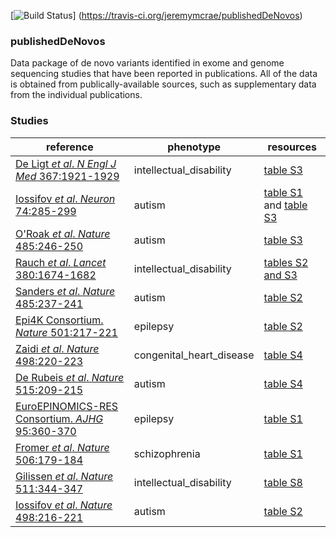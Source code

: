 [![Build Status](https://travis-ci.org/jeremymcrae/publishedDeNovos.svg?branch=master)]
(https://travis-ci.org/jeremymcrae/publishedDeNovos)

### publishedDeNovos
Data package of de novo variants identified in exome and genome sequencing
studies that have been reported in publications. All of the data is obtained
from publically-available sources, such as supplementary data from the
individual publications.

### Studies
reference      |      phenotype      |      resources
----           |      ----           |      ----
[De Ligt _et al_. _N Engl J Med_ 367:1921-1929](https://doi.org/10.1056/NEJMoa1206524)      |      intellectual_disability      |      [table S3](http://www.nejm.org/doi/suppl/10.1056/NEJMoa1206524/suppl_file/nejmoa126524_appendix.pdf)
[Iossifov _et al_. _Neuron_ 74:285-299](https://doi.org/10.1016/j.neuron.2012.04.009)      |      autism      |      [table S1](http://www.sciencedirect.com/science/MiamiMultiMediaURL/1-s2.0-S0896627312003406/1-s2.0-S0896627312003406-mmc2.xlsx/272195/FULL/S0896627312003406/26c5ba3b72a2410ef43fec52a40f35e6/mmc2.xlsx) and [table S3](http://www.sciencedirect.com/science/MiamiMultiMediaURL/1-s2.0-S0896627312003406/1-s2.0-S0896627312003406-mmc4.xlsx/272195/FULL/S0896627312003406/6caa42b35609c2ed5910b5381ddd5335/mmc4.xlsx)
[O'Roak _et al_. _Nature_ 485:246-250](https://doi.org/10.1038/nature10989)      |      autism      |      [table S3](http://www.nature.com/nature/journal/v485/n7397/extref/nature10989-s2.xls)
[Rauch _et al_. _Lancet_ 380:1674-1682](https://doi.org/10.1016/S0140-6736%2812%2961480-9)      |      intellectual_disability      |      [tables S2 and S3](http://www.sciencedirect.com/science/MiamiMultiMediaURL/1-s2.0-S0140673612614809/1-s2.0-S0140673612614809-mmc1.pdf/271074/FULL/S0140673612614809/55b26043f4a279334b3a5ec00b9faf4b/mmc1.pdf)
[Sanders _et al_. _Nature_ 485:237-241](https://doi.org/10.1038/nature10945)      |      autism      |      [table S2](http://www.nature.com/nature/journal/v485/n7397/extref/nature10945-s3.xls)
[Epi4K Consortium. _Nature_ 501:217-221](https://doi.org/10.1038/nature12439)      |      epilepsy      |      [table S2](http://www.nature.com/nature/journal/v501/n7466/extref/nature12439-s1.pdf)
[Zaidi _et al_. _Nature_ 498:220-223](https://doi.org/10.1038/nature12141)      |      congenital_heart_disease      |      [table S4](http://www.nature.com/nature/journal/v498/n7453/extref/nature12141-s1.pdf)
[De Rubeis _et al_. _Nature_ 515:209-215](https://doi.org/10.1038/nature13772)      |      autism      |      [table S4](http://www.nature.com/nature/journal/v515/n7526/extref/nature13772-s4.xlsx)
[EuroEPINOMICS-RES Consortium. _AJHG_ 95:360-370](https://doi.org/10.1016/j.ajhg.2014.08.013)      |      epilepsy      |      [table S1](http://www.sciencedirect.com/science/MiamiMultiMediaURL/1-s2.0-S0002929714003838/1-s2.0-S0002929714003838-mmc2.xlsx/276895/html/S0002929714003838/3c69e8c86ba194a064da8776c4e012c3/mmc2.xlsx)
[Fromer _et al_. _Nature_ 506:179-184](https://doi.org/10.1038/nature12929)      |      schizophrenia      |      [table S1](http://www.nature.com/nature/journal/v506/n7487/extref/nature12929-s2.xlsx)
[Gilissen _et al_. _Nature_ 511:344-347](https://doi.org/10.1038/nature13394)      |      intellectual_disability      |      [table S8](http://www.nature.com/nature/journal/v511/n7509/extref/nature13394-s1.pdf)
[Iossifov _et al_. _Nature_ 498:216-221](https://doi.org/10.1038/nature13908)      |      autism      |      [table S2](http://www.nature.com/nature/journal/v515/n7526/extref/nature13908-s2.zip)
